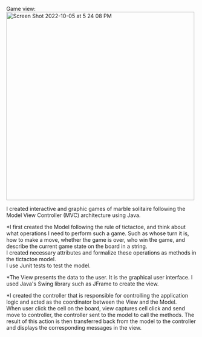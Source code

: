 Game view:
<img width="497" alt="Screen Shot 2022-10-05 at 5 24 08 PM" src="https://user-images.githubusercontent.com/90473308/194187212-2ea26d3b-a280-48a5-b2a0-351d3eb27a6c.png">

I	created interactive and graphic games of marble solitaire following the Model View Controller (MVC) architecture using Java. 
<br />

*I first created the Model following the rule of tictactoe, and think about what operations I need to perform such a game. Such as whose turn it is, how to make a move, whether the game is over, who win the game, and describe the current game state on the board in a string.
<br />
I created necessary attributes and formalize these operations as methods in the tictactoe model. 
<br />
I use Junit tests to test the model.
<br />

*The View presents the data to the user. It is the graphical user interface. I used Java's Swing library such as JFrame to create the view.

*I created the controller that is responsible for controlling the application logic and acted as the coordinator between the View and the Model.
<br />
When user click the cell on the board, view captures cell click and send move to controller, the controller sent to the model to call the methods. The result of this action is then transferred back from the model to the controller and displays the corresponding messages in the view.
